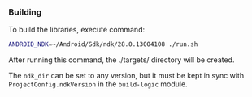 ### Building
To build the libraries, execute command:

```sh
ANDROID_NDK=~/Android/Sdk/ndk/28.0.13004108 ./run.sh
```

After running this command, the ./targets/ directory will be created.

The `ndk_dir` can be set to any version, but it must be kept in sync with
`ProjectConfig.ndkVersion` in the `build-logic` module.
